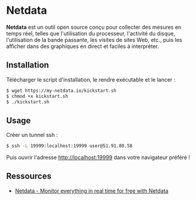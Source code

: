 # Netdata

__Netdata__ est un outil open source conçu pour collecter des mesures en temps réel, telles que l'utilisation du processeur, l'activité du disque, l'utilisation de la bande passante, les visites de sites Web, etc., puis les afficher dans des graphiques en direct et faciles à interpréter.

## Installation

Télécharger le script d'installation, le rendre exécutable et le lancer :

```bash
$ wget https://my-netdata.io/kickstart.sh
$ chmod +x kickstart.sh
$ ./kickstart.sh
```

## Usage

Créer un tunnel ssh :

```bash
$ ssh -L 19999:localhost:19999 user@51.91.80.58
```

Puis ouvrir l'adresse [http://localhost:19999](http://localhost:19999) dans votre navigateur préféré !

## Ressources

- [Netdata - Monitor everything in real time for free with Netdata](https://www.netdata.cloud/)
